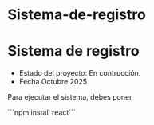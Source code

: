# Sistema-de-registro
<h1> Sistema de registro </h1>

- Estado del proyecto: En contrucción.
- Fecha Octubre 2025

Para ejecutar el sistema, debes poner

´´´npm install react´´´
